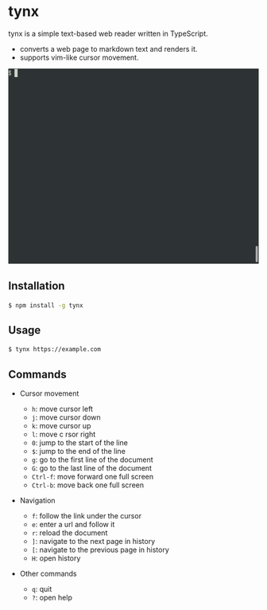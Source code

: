 # tynx

tynx is a simple text-based web reader written in TypeScript.

* converts a web page to markdown text and renders it.
* supports vim-like cursor movement.

![demo](./resources/demo.gif)

## Installation

```sh
$ npm install -g tynx
```

## Usage

```sh
$ tynx https://example.com
```

## Commands

* Cursor movement
  * `h`: move cursor left
  * `j`: move cursor down
  * `k`: move cursor up
  * `l`: move c rsor right
  * `0`: jump to the start of the line
  * `$`: jump to the end of the line
  * `g`: go to the first line of the document
  * `G`: go to the last line of the document
  * `Ctrl-f`: move forward one full screen
  * `Ctrl-b`: move back one full screen

* Navigation
  * `f`: follow the link under the cursor
  * `e`: enter a url and follow it
  * `r`: reload the document
  * `]`: navigate to the next page in history
  * `[`: navigate to the previous page in history
  * `H`: open history

* Other commands
  * `q`: quit
  * `?`: open help
